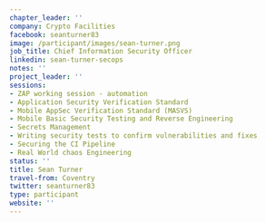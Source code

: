 ```yaml
---
chapter_leader: ''
company: Crypto Facilities
facebook: seanturner83
image: /participant/images/sean-turner.png
job_title: Chief Information Security Officer
linkedin: sean-turner-secops
notes: ''
project_leader: ''
sessions:
- ZAP working session - automation
- Application Security Verification Standard
- Mobile AppSec Verification Standard (MASVS)
- Mobile Basic Security Testing and Reverse Engineering
- Secrets Management
- Writing security tests to confirm vulnerabilities and fixes
- Securing the CI Pipeline
- Real World chaos Engineering
status: ''
title: Sean Turner
travel-from: Coventry
twitter: seanturner83
type: participant
website: ''
---
```


<!-- put more details about participant here -->